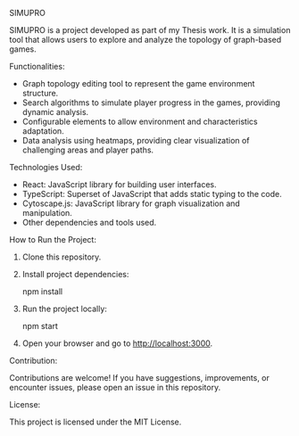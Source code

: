 SIMUPRO

SIMUPRO is a project developed as part of my Thesis work. It is a simulation tool that allows users to explore and analyze the topology of graph-based games.

Functionalities:

- Graph topology editing tool to represent the game environment structure.
- Search algorithms to simulate player progress in the games, providing dynamic analysis.
- Configurable elements to allow environment and characteristics adaptation.
- Data analysis using heatmaps, providing clear visualization of challenging areas and player paths.

Technologies Used:

- React: JavaScript library for building user interfaces.
- TypeScript: Superset of JavaScript that adds static typing to the code.
- Cytoscape.js: JavaScript library for graph visualization and manipulation.
- Other dependencies and tools used.

How to Run the Project:

1. Clone this repository.

2. Install project dependencies:

   npm install

3. Run the project locally:

   npm start

4. Open your browser and go to [http://localhost:3000](http://localhost:3000).

Contribution:

Contributions are welcome! If you have suggestions, improvements, or encounter issues, please open an issue in this repository.

License:

This project is licensed under the MIT License.
